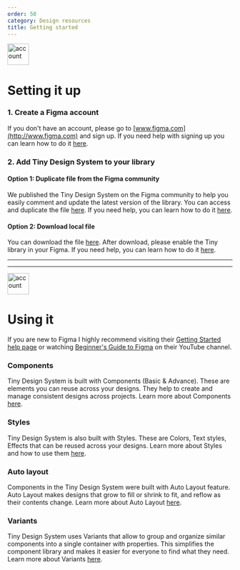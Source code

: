 ```yaml
---
order: 50
category: Design resources
title: Getting started
---
```


<img class="img-basic" src="https://salt.tikicdn.com/ts/social/c2/bc/c5/4f02823afd77ccd272768c1578b077d9.png" alt="account" width="48px" />

# **Setting it up**

### **1. Create a Figma account**

If you don't have an account, please go to [www.figma.com](http://www.figma.com) and sign up. If you need help with signing up you can learn how to do it [here](https://help.figma.com/hc/en-us/articles/360039811114-Create-a-Figma-account).

### **2. Add Tiny Design System to your library**

#### Option 1: Duplicate file from the Figma community

We published the Tiny Design System on the Figma community to help you easily comment and update the latest version of the library. You can access and duplicate the file [here](https://www.figma.com/community/file/958198956095698455/Tiny-v1-Beta). If you need help, you can learn how to do it [here](https://help.figma.com/hc/en-us/articles/360038510873-Use-files-from-the-Community).

#### Option 2: Download local file

You can download the file [here](https://miniapp.tiki.vn/docs/design/figma/download-en). After download, please enable the Tiny library in your Figma. If you need help, you can learn how to do it [here](https://help.figma.com/hc/en-us/articles/360038743434-Enable-libraries-in-drafts-teams-and-files).


---

---


<img class="img-basic" src="https://salt.tikicdn.com/ts/social/33/d9/57/c84a51d1456d498f181f9fdeed565a8f.png" alt="account" width="48px" />

# **Using it**

If you are new to Figma I highly recommend visiting their [Getting Started help page](https://help.figma.com/hc/en-us/categories/360002051613-Getting-Started) or watching [Beginner's Guide to Figma](https://www.youtube.com/watch?v=Cx2dkpBxst8&list=PLXDU_eVOJTx7QHLShNqIXL1Cgbxj7HlN4&ab_channel=Figma) on their YouTube channel.

### Components

Tiny Design System is built with Components (Basic & Advance). These are elements you can reuse across your designs. They help to create and manage consistent designs across projects. Learn more about Components [here](https://help.figma.com/hc/en-us/articles/360038662654-Guide-to-Components-in-Figma).

### Styles

Tiny Design System is also built with Styles. These are Colors, Text styles, Effects that can be reused across your designs. Learn more about Styles and how to use them [here](https://help.figma.com/hc/en-us/articles/360039238753-Styles-in-Figma).

### Auto layout

Components in the Tiny Design System were built with Auto Layout feature. Auto Layout makes designs that grow to fill or shrink to fit, and reflow as their contents change. Learn more about Auto Layout [here](https://help.figma.com/hc/en-us/articles/360040451373-Create-dynamic-designs-with-Auto-Layout).

### Variants

Tiny Design System uses Variants that allow to group and organize similar components into a single container with properties. This simplifies the component library and makes it easier for everyone to find what they need. Learn more about Variants [here](https://help.figma.com/hc/en-us/articles/360056440594-Create-and-use-variants).
